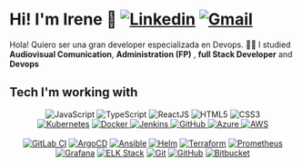 <h1>Hi! I'm Irene 👋 <a href="https://www.linkedin.com/in/irene-matamala-munyoz-49a83024b/" target="_blank"><img alt='Linkedin' src='https://img.shields.io/badge/-Linkedin-blue?style=flat-square&logo=Linkedin&logoColor=white' /></a> <a href="mailto:irenematamala@gmail.com" target="_blank"><img alt='Gmail' src='https://img.shields.io/badge/-Gmail-c14438?style=flat-square&logo=Gmail&logoColor=white' /></a></h1>

Hola! Quiero ser una gran developer especializada en Devops. 👨‍💻
I studied **Audiovisual Comunication**, **Administration (FP)** ,  **full Stack Developer** and **Devops**

## Tech I'm working with
<div align="center">
  <img alt='JavaScript' src='https://img.shields.io/badge/-Javascript-F7DF1E?style=for-the-badge&logo=javascript&logoColor=white' /></a>
  <img alt='TypeScript' src='https://img.shields.io/badge/-TypeScript-3178C6?style=for-the-badge&logo=typescript&logoColor=white' /></a>
  <img alt='ReactJS' src='https://img.shields.io/badge/-ReactJS-61DAFB?style=for-the-badge&logo=react&logoColor=white' /></a> 
  <img alt='HTML5' src='https://img.shields.io/badge/-HTML5-E34F26?style=for-the-badge&logo=html5&logoColor=white' /></a>
  <img alt='CSS3' src='https://img.shields.io/badge/-CSS3-1572B6?style=for-the-badge&logo=css3&logoColor=white' /></a>
  </br>
  <a href="https://kubernetes.io/" target="_blank" rel="noopener">
  <img alt="Kubernetes" src="https://img.shields.io/badge/-Kubernetes-326CE5?style=for-the-badge&logo=kubernetes&logoColor=white" /></a>
  <a href="https://www.docker.com/" target="_blank" rel="noopener">
  <img alt="Docker" src="https://img.shields.io/badge/-Docker-2496ED?style=for-the-badge&logo=docker&logoColor=white" />
</a>
<a href="https://www.jenkins.io/" target="_blank" rel="noopener">
  <img alt="Jenkins" src="https://img.shields.io/badge/-Jenkins-F24E1E?style=for-the-badge&logo=jenkins&logoColor=white" />
</a>
<a href="https://github.com/" target="_blank" rel="noopener">
  <img alt="GitHub" src="https://img.shields.io/badge/-GitHub-181717?style=for-the-badge&logo=github&logoColor=white" />
</a>
<a href="https://azure.microsoft.com/" target="_blank" rel="noopener">
  <img alt="Azure" src="https://img.shields.io/badge/-Azure-0078D4?style=for-the-badge&logo=microsoft-azure&logoColor=white" />
</a>
<a href="https://aws.amazon.com/" target="_blank" rel="noopener">
  <img alt="AWS" src="https://img.shields.io/badge/-AWS-232F3E?style=for-the-badge&logo=amazonaws&logoColor=white" />
</a>
</a>

  <br/> 
  <br>
<a href='https://docs.gitlab.com/ee/ci/'><img alt='GitLab CI' src='https://img.shields.io/badge/-GitLab%20CI-FC6D26?style=for-the-badge&logo=gitlab&logoColor=white' /></a>
<a href='https://argo-cd.readthedocs.io/'><img alt='ArgoCD' src='https://img.shields.io/badge/-ArgoCD-EF7B4D?style=for-the-badge&logo=argo&logoColor=white' /></a>
<a href='https://www.ansible.com/'><img alt='Ansible' src='https://img.shields.io/badge/-Ansible-EE0000?style=for-the-badge&logo=ansible&logoColor=white' /></a>
<a href='https://helm.sh/'><img alt='Helm' src='https://img.shields.io/badge/-Helm-0F1689?style=for-the-badge&logo=helm&logoColor=white' /></a>
<a href='https://www.terraform.io/'><img alt='Terraform' src='https://img.shields.io/badge/-Terraform-7B42BC?style=for-the-badge&logo=terraform&logoColor=white' /></a>
<a href='https://prometheus.io/'><img alt='Prometheus' src='https://img.shields.io/badge/-Prometheus-E6522C?style=for-the-badge&logo=prometheus&logoColor=white' /></a>
<a href='https://grafana.com/'><img alt='Grafana' src='https://img.shields.io/badge/-Grafana-F46800?style=for-the-badge&logo=grafana&logoColor=white' /></a>
<a href='https://www.elastic.co/what-is/elk-stack'><img alt='ELK Stack' src='https://img.shields.io/badge/-ELK%20Stack-005571?style=for-the-badge&logo=elasticsearch&logoColor=white' /></a>
<a href='https://git-scm.com/'><img alt='Git' src='https://img.shields.io/badge/-Git-F05032?style=for-the-badge&logo=git&logoColor=white' /></a>
<a href='https://github.com/'><img alt='GitHub' src='https://img.shields.io/badge/-GitHub-181717?style=for-the-badge&logo=github&logoColor=white' /></a>
<a href='https://bitbucket.org/'><img alt='Bitbucket' src='https://img.shields.io/badge/-Bitbucket-0052CC?style=for-the-badge&logo=bitbucket&logoColor=white' /></a>

  <br/>
</div>

